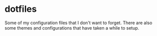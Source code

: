 dotfiles
========

Some of my configuration files that I don't want to forget.
There are also some themes and configurations that have taken a while to setup.